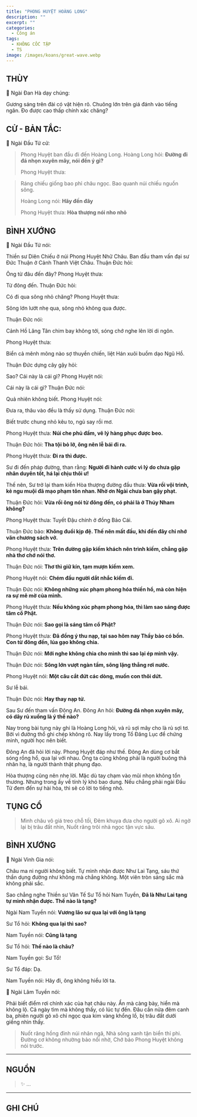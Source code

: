 ```yaml
---
title: "PHONG HUYỆT HOÀNG LONG"
description: ""
excerpt: ""
categories:
  - Công án
tags:
  - KHÔNG CỐC TẬP
  - TS 
image: /images/koans/great-wave.webp
---
```


## THÙY

📢 Ngài Đan Hà dạy chúng:

Gương sáng trên đài có vật hiện rõ. Chuông lớn trên giá đánh vào tiếng ngân. Đo được cao thấp chính xác chăng?

## CỬ - BẢN TẮC:

📢 Ngài Đầu Tử cử:

> Phong Huyệt ban đầu đi đến Hoàng Long. Hoàng Long hỏi: **Đường đi đá nhọn xuyên mây, nói đến ý gì?**
>
> Phong Huyệt thưa: 

> Ráng chiếu giống bao phỉ châu ngọc. 
> Bao quanh núi chiếu nguồn sông.
>
> Hoàng Long nói: **Hãy đến đây**
>
> Phong Huyệt thưa: **Hòa thượng nói nho nhỏ**

## BÌNH XƯỚNG

📢 Ngài Đầu Tử nói:

Thiền sư Diên Chiếu ở núi Phong Huyệt Nhữ Châu. Ban đầu tham vấn đại sư Đức Thuận ở Cảnh Thanh Việt Châu.
Thuận Đức hỏi:

Ông từ đâu đến đây?
Phong Huyệt thưa:

Từ đông đến.
Thuận Đức hỏi:

Có đi qua sông nhỏ chăng?
Phong Huyệt thưa:

Sông lớn lướt nhẹ qua, sông nhỏ không qua được.

Thuận Đức nói:

Cảnh Hồ Lăng Tân chim bay không tới, sóng chớ nghe lên lời di ngôn.

Phong Huyệt thưa:

Biển cả mênh mông nào sợ thuyền chiến, liệt Hán xuôi buồm dạo Ngũ Hồ.

Thuận Đức dựng cây gậy hỏi:

Sao? Cái này là cái gì?
Phong Huyệt nói:

Cái này là cái gì?
Thuận Đức nói:

Quả nhiên không biết.
Phong Huyệt nói:

Đưa ra, thâu vào đều là thấy sử dụng.
Thuận Đức nói:

Biết trước chung nhỏ kêu to, ngủ say rồi mơ.

Phong Huyệt thưa: **Núi che phủ đầm, vẽ lý hàng phục được beo.**

Thuận Đức hỏi: **Tha tội bỏ lỡ, ông nên lễ bái đi ra.**

Phong Huyệt thưa: **Đi ra thì được.**

Sư đi đến pháp đường, than rằng: **Người đi hành cước vì lý do chưa gặp nhân duyên tốt, há lại chịu thôi ư!**

Thế nên, Sư trở lại tham kiến Hòa thượng đường đầu thưa: **Vừa rồi vội trình, kẻ ngu muội đã mạo phạm tôn nhan. Nhờ ơn Ngài chưa ban gậy phạt.**

Thuận Đức hỏi: **Vừa rồi ông nói từ đông đến, có phải là ở Thúy Nham không?**

Phong Huyệt thưa: Tuyết Đậu chính ở đồng Bảo Cái.

Thuận Đức bảo: **Không đuổi kịp đệ. Thế nên mất đầu, khi đến đây chỉ nhớ văn chương sách vở.**

Phong Huyệt thưa: **Trên đường gặp kiếm khách nên trình kiếm, chẳng gặp nhà thơ chớ nói thơ.**

Thuận Đức nói: **Thơ thì giữ kín, tạm mượn kiếm xem.**

Phong Huyệt nói: **Chém đầu người dắt nhắc kiếm đi.**

Thuận Đức nói: **Không những xúc phạm phong hóa thiền hổ, mà còn hiện ra sự mê mờ của mình.**

Phong Huyệt thưa: **Nếu không xúc phạm phong hóa, thì làm sao sáng được tâm cổ Phật.**

Thuận Đức nói: **Sao gọi là sáng tâm cổ Phật?**

Phong Huyệt thưa: **Đã đồng ý thu nạp, tại sao hôm nay Thầy bảo có bốn. Con từ đông đến, lúa gạo không chia.**

Thuận Đức nói: **Mới nghe không chia cho mình thì sao lại ép mình vậy.**

Thuận Đức nói: **Sông lớn vượt ngàn tầm, sông lặng thẳng rơi nước.**

Phong Huyệt nói: **Một câu cắt đứt các dòng, muốn con thôi dứt.** 

Sư lễ bái.

Thuận Đức nói: **Hay thay nạp tử.**

Sau Sư đến tham vấn Đông An. Đông An hỏi: **Đường đá nhọn xuyên mây, có dây rủ xuống là ý thế nào?**

Nay trong bài tụng này ghi là Hoàng Long hỏi, và rủ sợi mây cho là rủ sợi tơ. Bởi vì đường thổ ghi chép không rõ. Nay lấy trong Tổ Đăng Lục để chứng minh, người học nên biết.

Đông An đã hỏi lời này. Phong Huyệt đáp như thế. Đông An dùng cơ bắt sóng rồng hổ, qua lại với nhau. Ông ta cũng không phải là người buông thả nhân hạ, là người thành thật phụng đạo.

Hòa thượng cũng nên nhẹ lời. Mặc dù tay chạm vào mũi nhọn không tổn thương. Nhưng trong ấy về tính lý khó bao dung. Nếu chẳng phải ngài Đầu Tử đem đến sự hài hòa, thì sẽ có lời to tiếng nhỏ.

## TỤNG CỔ

> Mình châu vô giá treo chỗ tối,
Đêm khuya đưa cho người gõ xô.
Ai ngờ lại bị trâu đất nhìn,
Nuốt răng trôi nhả ngọc tận vực sâu.

## BÌNH XƯỚNG

📢 Ngài Vinh Gia nói:

Châu ma ni người không biết. Tự mình nhận được Như Lai Tạng, sáu thứ thần dụng đường như không mà chẳng không. Một viên tròn sáng sắc mà không phải sắc.

Sao chẳng nghe Thiền sư Vân Tế Sư Tổ hỏi Nam Tuyền, **Đã là Như Lai tạng tự mình nhận được. Thế nào là tạng?**

Ngài Nam Tuyền nói: **Vương lão sư qua lại với ông là tạng**

Sư Tổ hỏi: **Không qua lại thì sao?**

Nam Tuyền nói: **Cũng là tạng**

Sư Tổ hỏi: **Thế nào là châu?**

Nam Tuyền gọi: Sư Tổ!

Sư Tổ đáp: Dạ.

Nam Tuyền nói: Hãy đi, ông không hiểu lời ta.

📢 Ngài Lâm Tuyền nói:

Phải biết điểm rơi chính xác của hạt châu này. Ẩn mà càng bày, hiển mà không lộ. Cả ngày tìm mà không thấy, có lúc tự đến. Đâu cần nửa đêm canh ba, phiên người gõ xô chỉ ngọc qua kim vàng khổng lồ, bị trâu đất dưới giếng nhìn thấy.

> Nuốt răng hồng đỉnh núi nhân ngã,
Nhà sông xanh tận biển thỉ phi.
Đường cơ không nhường bảo nổi nhờ,
Chớ bảo Phong Huyệt không nói trước.

<hr class="blog-rule" />

## NGUỒN

> ✨ ...

<hr class="blog-rule" />

## GHI CHÚ

[^1]: ⭐️ <a href="/masters/Shaoshan-Huanpu" target="_blank">🔗 TS </a>
